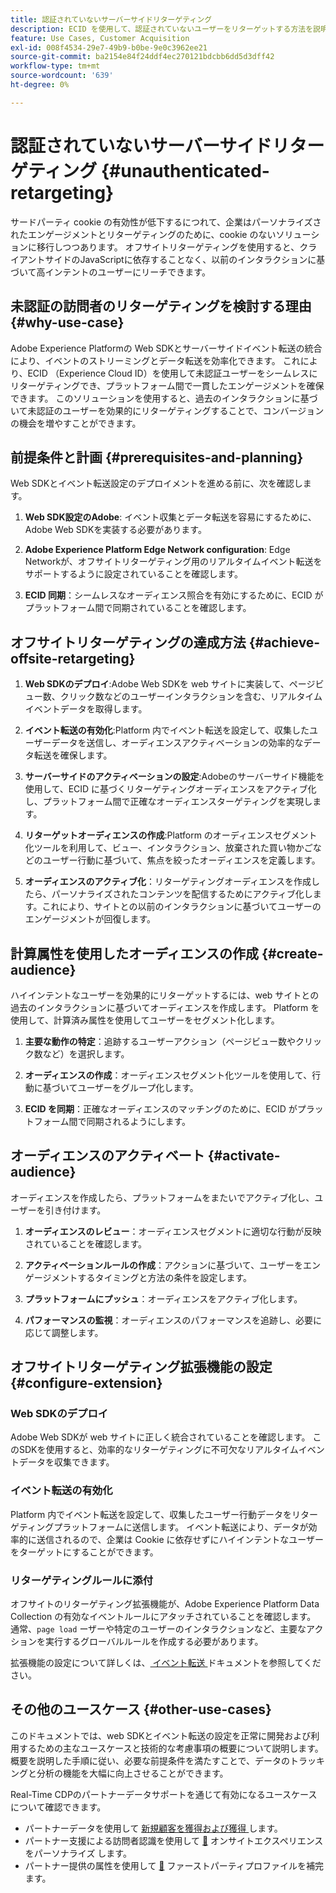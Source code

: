 ```yaml
---
title: 認証されていないサーバーサイドリターゲティング
description: ECID を使用して、認証されていないユーザーをリターゲットする方法を説明します
feature: Use Cases, Customer Acquisition
exl-id: 008f4534-29e7-49b9-b0be-9e0c3962ee21
source-git-commit: ba2154e84f24ddf4ec270121bdcbb6dd5d3dff42
workflow-type: tm+mt
source-wordcount: '639'
ht-degree: 0%

---
```


# 認証されていないサーバーサイドリターゲティング {#unauthenticated-retargeting}

サードパーティ cookie の有効性が低下するにつれて、企業はパーソナライズされたエンゲージメントとリターゲティングのために、cookie のないソリューションに移行しつつあります。 オフサイトリターゲティングを使用すると、クライアントサイドのJavaScriptに依存することなく、以前のインタラクションに基づいて高インテントのユーザーにリーチできます。

## 未認証の訪問者のリターゲティングを検討する理由 {#why-use-case}

Adobe Experience Platformの Web SDKとサーバーサイドイベント転送の統合により、イベントのストリーミングとデータ転送を効率化できます。 これにより、ECID （Experience Cloud ID）を使用して未認証ユーザーをシームレスにリターゲティングでき、プラットフォーム間で一貫したエンゲージメントを確保できます。 このソリューションを使用すると、過去のインタラクションに基づいて未認証のユーザーを効果的にリターゲティングすることで、コンバージョンの機会を増やすことができます。

## 前提条件と計画 {#prerequisites-and-planning}

Web SDKとイベント転送設定のデプロイメントを進める前に、次を確認します。

1. **Web SDK設定のAdobe**: イベント収集とデータ転送を容易にするために、Adobe Web SDKを実装する必要があります。

2. **Adobe Experience Platform Edge Network configuration**: Edge Networkが、オフサイトリターゲティング用のリアルタイムイベント転送をサポートするように設定されていることを確認します。

3. **ECID 同期**：シームレスなオーディエンス照合を有効にするために、ECID がプラットフォーム間で同期されていることを確認します。

## オフサイトリターゲティングの達成方法 {#achieve-offsite-retargeting}

1. **Web SDKのデプロイ**:Adobe Web SDKを web サイトに実装して、ページビュー数、クリック数などのユーザーインタラクションを含む、リアルタイムイベントデータを取得します。

2. **イベント転送の有効化**:Platform 内でイベント転送を設定して、収集したユーザーデータを送信し、オーディエンスアクティベーションの効率的なデータ転送を確保します。

3. **サーバーサイドのアクティベーションの設定**:Adobeのサーバーサイド機能を使用して、ECID に基づくリターゲティングオーディエンスをアクティブ化し、プラットフォーム間で正確なオーディエンスターゲティングを実現します。

4. **リターゲットオーディエンスの作成**:Platform のオーディエンスセグメント化ツールを利用して、ビュー、インタラクション、放棄された買い物かごなどのユーザー行動に基づいて、焦点を絞ったオーディエンスを定義します。

5. **オーディエンスのアクティブ化**：リターゲティングオーディエンスを作成したら、パーソナライズされたコンテンツを配信するためにアクティブ化します。これにより、サイトとの以前のインタラクションに基づいてユーザーのエンゲージメントが回復します。

## 計算属性を使用したオーディエンスの作成 {#create-audience}

ハイインテントなユーザーを効果的にリターゲットするには、web サイトとの過去のインタラクションに基づいてオーディエンスを作成します。 Platform を使用して、計算済み属性を使用してユーザーをセグメント化します。

1. **主要な動作の特定**：追跡するユーザーアクション（ページビュー数やクリック数など）を選択します。

2. **オーディエンスの作成**：オーディエンスセグメント化ツールを使用して、行動に基づいてユーザーをグループ化します。

3. **ECID を同期**：正確なオーディエンスのマッチングのために、ECID がプラットフォーム間で同期されるようにします。

## オーディエンスのアクティベート {#activate-audience}

オーディエンスを作成したら、プラットフォームをまたいでアクティブ化し、ユーザーを引き付けます。

1. **オーディエンスのレビュー**：オーディエンスセグメントに適切な行動が反映されていることを確認します。

2. **アクティベーションルールの作成**：アクションに基づいて、ユーザーをエンゲージメントするタイミングと方法の条件を設定します。

3. **プラットフォームにプッシュ**：オーディエンスをアクティブ化します。

4. **パフォーマンスの監視**：オーディエンスのパフォーマンスを追跡し、必要に応じて調整します。

## オフサイトリターゲティング拡張機能の設定 {#configure-extension}

### Web SDKのデプロイ

Adobe Web SDKが web サイトに正しく統合されていることを確認します。 このSDKを使用すると、効率的なリターゲティングに不可欠なリアルタイムイベントデータを収集できます。

### イベント転送の有効化

Platform 内でイベント転送を設定して、収集したユーザー行動データをリターゲティングプラットフォームに送信します。 イベント転送により、データが効率的に送信されるので、企業は Cookie に依存せずにハイインテントなユーザーをターゲットにすることができます。

### リターゲティングルールに添付

オフサイトのリターゲティング拡張機能が、Adobe Experience Platform Data Collection の有効なイベントルールにアタッチされていることを確認します。 通常、`page load` ーザーや特定のユーザーのインタラクションなど、主要なアクションを実行するグローバルルールを作成する必要があります。

拡張機能の設定について詳しくは、[ イベント転送 ](https://experienceleague.adobe.com/en/docs/experience-platform/tags/event-forwarding/getting-started) ドキュメントを参照してください。

## その他のユースケース {#other-use-cases}

このドキュメントでは、web SDKとイベント転送の設定を正常に開発および利用するための主なユースケースと技術的な考慮事項の概要について説明します。 概要を説明した手順に従い、必要な前提条件を満たすことで、データのトラッキングと分析の機能を大幅に向上させることができます。

Real-Time CDPのパートナーデータサポートを通じて有効になるユースケースについて確認できます。

- パートナーデータを使用して [ 新規顧客を獲得および獲得 ](./prospecting.md) します。
- パートナー支援による訪問者認識を使用して [&#128279;](./offsite-retargeting.md) オンサイトエクスペリエンスをパーソナライズ  します。
- パートナー提供の属性を使用して [&#128279;](./supplement-first-party-profiles.md) ファーストパーティプロファイルを補完  ます。
